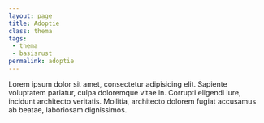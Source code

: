 ```yaml
---
layout: page
title: Adoptie
class: thema
tags:
 - thema
 - basisrust
permalink: adoptie
---
```

Lorem ipsum dolor sit amet, consectetur adipisicing elit. Sapiente voluptatem pariatur, culpa doloremque vitae in. Corrupti eligendi iure, incidunt architecto veritatis. Mollitia, architecto dolorem fugiat accusamus ab beatae, laboriosam dignissimos.
